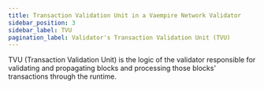 ```yaml
---
title: Transaction Validation Unit in a Vaempire Network Validator
sidebar_position: 3
sidebar_label: TVU
pagination_label: Validator's Transaction Validation Unit (TVU)
---
```


TVU (Transaction Validation Unit) is the logic of the validator
responsible for validating and propagating blocks and processing
those blocks' transactions through the runtime.